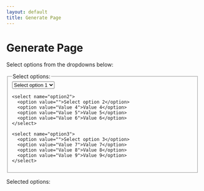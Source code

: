```yaml
---
layout: default
title: Generate Page
---
```


# Generate Page

Select options from the dropdowns below:

<form>
  <fieldset>
    <legend>Select options:</legend>
    <select name="option1">
      <option value="">Select option 1</option>
      <option value="Value 1">Value 1</option>
      <option value="Value 2">Value 2</option>
      <option value="Value 3">Value 3</option>
    </select>

    <select name="option2">
      <option value="">Select option 2</option>
      <option value="Value 4">Value 4</option>
      <option value="Value 5">Value 5</option>
      <option value="Value 6">Value 6</option>
    </select>

    <select name="option3">
      <option value="">Select option 3</option>
      <option value="Value 7">Value 7</option>
      <option value="Value 8">Value 8</option>
      <option value="Value 9">Value 9</option>
    </select>
  </fieldset>
</form>

Selected options: <span id="selected-options"></span>

<script>
  // Get the select elements
  const option1 = document.querySelector('select[name="option1"]');
  const option2 = document.querySelector('select[name="option2"]');
  const option3 = document.querySelector('select[name="option3"]');

  // Get the span element for displaying selected options
  const selectedOptions = document.querySelector('#selected-options');

  // Add event listeners to the select elements
  option1.addEventListener('change', updateSelectedOptions);
  option2.addEventListener('change', updateSelectedOptions);
  option3.addEventListener('change', updateSelectedOptions);

  // Function to update the selected options
  function updateSelectedOptions() {
    // Get the selected values
    const value1 = option1.value;
    const value2 = option2.value;
    const value3 = option3.value;

    // Update the text of the span element with the selected values
    selectedOptions.textContent = `${value1}, ${value2}, ${value3}`;
  }
</script>
